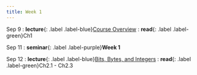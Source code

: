 ```yaml
---
title: Week 1
---
```


Sep 9
: **lecture**{: .label .label-blue}[Course Overview](/ics-fa24/assets/lec/ICS01-overview-20240909.pdf)
  : **read**{: .label .label-green}Ch1

Sep 11
: **seminar**{: .label .label-purple}**Week 1**

Sep 12
: **lecture**{: .label .label-blue}[Bits, Bytes, and Integers](/ics-fa24/assets/lec/02-bits-bytes-ints.pdf)
  : **read**{: .label .label-green}Ch2.1 - Ch2.3